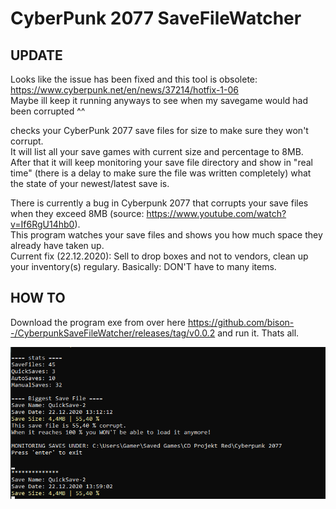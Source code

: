# CyberPunk 2077 SaveFileWatcher

## UPDATE
Looks like the issue has been fixed and this tool is obsolete: https://www.cyberpunk.net/en/news/37214/hotfix-1-06  
Maybe ill keep it running anyways to see when my savegame would had been corrupted ^^  

checks your CyberPunk 2077 save files for size to make sure they won't corrupt.  
It will list all your save games with current size and percentage to 8MB. After that it will keep monitoring your save file directory and show in "real time" (there is a delay to make sure the file was written completely) what the state of your newest/latest save is.

There is currently a bug in Cyberpunk 2077 that corrupts your save files when they exceed 8MB (source: https://www.youtube.com/watch?v=If6RgU14hb0).  
This program watches your save files and shows you how much space they already have taken up.  
Current fix (22.12.2020): Sell to drop boxes and not to vendors, clean up your inventory(s) regulary. Basically: DON'T have to many items.

## HOW TO

Download the program exe from over here https://github.com/bison--/CyberpunkSaveFileWatcher/releases/tag/v0.0.2 and run it. Thats all.


![CyberPunk fave file watcher in acrion](CyberpunkWatcherInAction.png)

